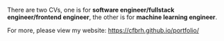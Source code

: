 There are two CVs, one is for **software engineer/fullstack engineer/frontend engineer**, the other is for **machine learning engineer**. 

For more, please view my website: https://cfbrh.github.io/portfolio/
